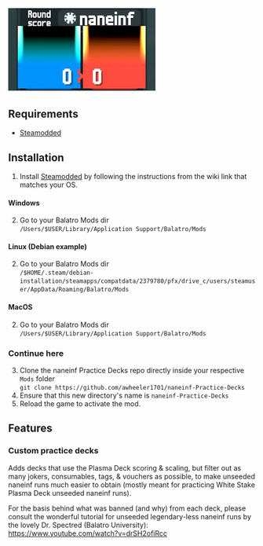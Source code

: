 ![naneinf Practice Decks logo](assets/naneinf-Practice-Decks_Logo.png)
--
## Requirements
- [Steamodded](https://github.com/Steamodded/smods)

## Installation

1. Install [Steamodded](https://github.com/Steamodded/smods/wiki) by following the instructions from the wiki link that matches your OS.

#### Windows
2. Go to your Balatro Mods dir\
`/Users/$USER/Library/Application Support/Balatro/Mods`

#### Linux (Debian example)
2. Go to your Balatro Mods dir\
`/$HOME/.steam/debian-installation/steamapps/compatdata/2379780/pfx/drive_c/users/steamuser/AppData/Roaming/Balatro/Mods`

#### MacOS
2. Go to your Balatro Mods dir\
`/Users/$USER/Library/Application Support/Balatro/Mods`

### Continue here

3. Clone the naneinf Practice Decks repo directly inside your respective `Mods` folder\
`git clone https://github.com/awheeler1701/naneinf-Practice-Decks`
4. Ensure that this new directory's name is `naneinf-Practice-Decks`
5. Reload the game to activate the mod.

## Features
### Custom practice decks
Adds decks that use the Plasma Deck scoring & scaling, but filter out as many jokers, consumables, tags, & vouchers as possible, to make unseeded naneinf runs much easier to obtain (mostly meant for practicing White Stake Plasma Deck unseeded naneinf runs).

For the basis behind what was banned (and why) from each deck, please consult the wonderful tutorial for unseeded legendary-less naneinf runs by the lovely Dr. Spectred (Balatro University):
https://www.youtube.com/watch?v=drSH2ofiRcc
